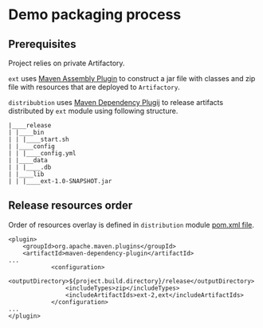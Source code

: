 # Demo packaging process

## Prerequisites

Project relies on private Artifactory.
 

`ext` uses [Maven Assembly Plugin](http://maven.apache.org/plugins/maven-assembly-plugin/usage.html) to construct a jar file with classes and zip file with resources that are deployed to `Artifactory`.

`distribubtion` uses [Maven Dependency Plugij](http://maven.apache.org/plugins/maven-dependency-plugin/examples/copying-artifacts.html) to release artifacts distributed by `ext` module using following structure.

```
|____release
| |____bin
| | |____start.sh
| |____config
| | |____config.yml
| |____data
| | |____.db
| |____lib
| | |____ext-1.0-SNAPSHOT.jar
```

## Release resources order

Order of resources overlay is defined in `distribution` module [pom.xml file](https://github.com/poprygun/distro/blob/master/distribution/pom.xml#L74).

```
<plugin>
    <groupId>org.apache.maven.plugins</groupId>
    <artifactId>maven-dependency-plugin</artifactId>
...
            <configuration>
                <outputDirectory>${project.build.directory}/release</outputDirectory>
                <includeTypes>zip</includeTypes>
                <includeArtifactIds>ext-2,ext</includeArtifactIds>
            </configuration>
...
</plugin>
```